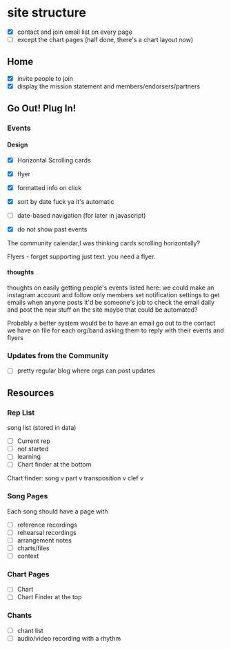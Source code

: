 ---
---

# site structure
- [x] contact and join email list on every page
- [ ] except the chart pages (half done, there's a chart layout now)

## Home

- [x] invite people to join
- [x] display the mission statement and members/endorsers/partners

## Go Out! Plug In!

### Events

#### Design

- [x] Horizontal Scrolling cards
- [x] flyer
- [x] formatted info on click
- [x] sort by date fuck ya it's automatic
- [ ] date-based navigation (for later in javascript)
- [x] do not show past events


The community calendar,I was thinking cards scrolling horizontally?

Flyers - forget supporting just text. you need a flyer.

#### thoughts

thoughts on easily getting people's events listed here:
we could make an instagram account and follow only members
set notification settings to get emails when anyone posts
it'd be someone's job to check the email daily and post the new stuff on the site
maybe that could be automated?

Probably a better system would be to have an email go out to the contact we have on file for each org/band asking them to reply with their events and flyers


### Updates from the Community
- [ ] pretty regular blog where orgs can post updates

## Resources

### Rep List

song list (stored in data)

- [ ] Current rep
- [ ] not started
- [ ] learning
- [ ] Chart finder at the bottom

Chart finder: 
song v part v transposition v clef v

### Song Pages

Each song should have a page with
 - [ ] reference recordings
 - [ ] rehearsal recordings
 - [ ] arrangement notes
 - [ ] charts/files
 - [ ] context

### Chart Pages
	
- [ ] Chart
- [ ] Chart Finder at the top

### Chants

- [ ] chant list
- [ ] audio/video recording with a rhythm
